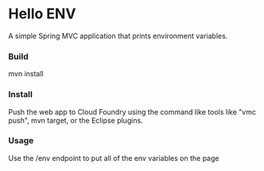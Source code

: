 # Hello ENV

A simple Spring MVC application that prints environment variables.

### Build

mvn install

### Install

Push the web app to Cloud Foundry using the command like tools like "vmc push", mvn target, or the Eclipse plugins.

### Usage

Use the /env endpoint to put all of the env variables on the page